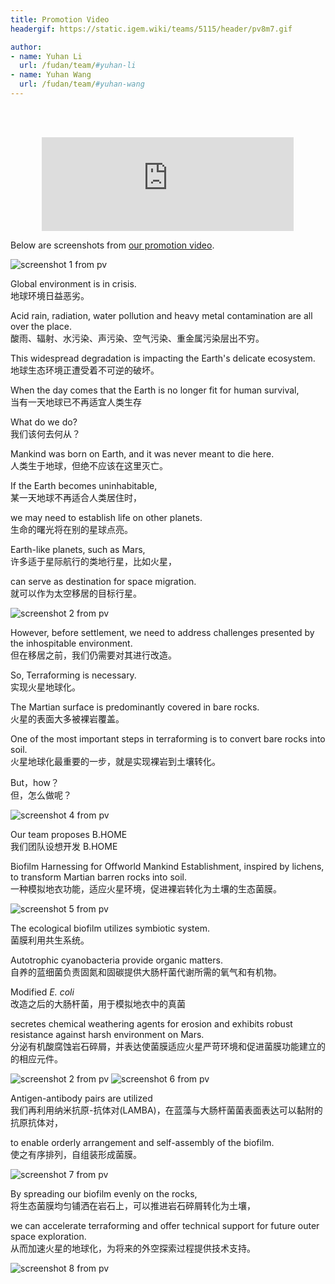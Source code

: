 ```yaml
---
title: Promotion Video
headergif: https://static.igem.wiki/teams/5115/header/pv8m7.gif

author:
- name: Yuhan Li
  url: /fudan/team/#yuhan-li
- name: Yuhan Wang
  url: /fudan/team/#yuhan-wang
---
```


<br><br>

<div style="text-align: center">
  <iframe title="Fudan: promotion video (2024)" width="80%" src="https://video.igem.org/w/d1795b71-2707-4eeb-92ce-5b88145ef1a3" frameborder="0" allowfullscreen="" sandbox="allow-same-origin allow-scripts allow-popups"></iframe>
</div>

Below are screenshots from [our promotion video](https://video.igem.org/w/d1795b71-2707-4eeb-92ce-5b88145ef1a3).

<img src="https://static.igem.wiki/teams/4765/wiki/wyj/pv1.png" alt="screenshot 1 from pv">

Global environment is in crisis.<br>
地球环境日益恶劣。

Acid rain, radiation, water pollution and heavy metal contamination are all over the place.<br>
酸雨、辐射、水污染、声污染、空气污染、重金属污染层出不穷。

This widespread degradation is impacting the Earth's delicate ecosystem.<br>
地球生态环境正遭受着不可逆的破坏。

When the day comes that the Earth is no longer fit for human survival,<br>
当有一天地球已不再适宜人类生存

What do we do?<br>
我们该何去何从？

Mankind was born on Earth, and it was never meant to die here.<br>
人类生于地球，但绝不应该在这里灭亡。

If the Earth becomes uninhabitable,<br>
某一天地球不再适合人类居住时，

we may need to establish life on other planets.<br>
生命的曙光将在别的星球点亮。

Earth-like planets, such as Mars,<br>
许多适于星际航行的类地行星，比如火星，

can serve as destination for space migration.<br>
就可以作为太空移居的目标行星。

<img src="https://static.igem.wiki/teams/4765/wiki/wyj/pv2.png" alt="screenshot 2 from pv">

However, before settlement, we need to address challenges presented by the inhospitable environment.<br>
但在移居之前，我们仍需要对其进行改造。

So, Terraforming is necessary.<br>
实现火星地球化。

The Martian surface is predominantly covered in bare rocks.<br>
火星的表面大多被裸岩覆盖。

One of the most important steps in terraforming is to convert bare rocks into soil.<br>
火星地球化最重要的一步，就是实现裸岩到土壤转化。

But，how？<br>
但，怎么做呢？

<img src="https://static.igem.wiki/teams/4765/wiki/wyj/pv4.png" alt="screenshot 4 from pv">

Our team proposes B.HOME<br>
我们团队设想开发 B.HOME

Biofilm Harnessing for Offworld Mankind Establishment, inspired by lichens, to transform Martian barren rocks into soil.<br>
一种模拟地衣功能，适应火星环境，促进裸岩转化为土壤的生态菌膜。

<img src="https://static.igem.wiki/teams/4765/wiki/wyj/pv5.png" alt="screenshot 5 from pv">

The ecological biofilm utilizes symbiotic system.<br>
菌膜利用共生系统。

Autotrophic cyanobacteria provide organic matters.<br>
自养的蓝细菌负责固氮和固碳提供大肠杆菌代谢所需的氧气和有机物。

Modified <i>E. coli</i><br>
改造之后的大肠杆菌，用于模拟地衣中的真菌

secretes chemical weathering agents for erosion and exhibits robust resistance against harsh environment on Mars.<br>
分泌有机酸腐蚀岩石碎屑，并表达使菌膜适应火星严苛环境和促进菌膜功能建立的的相应元件。

<img src="https://static.igem.wiki/teams/4765/wiki/wyj/pv3.png" alt="screenshot 2 from pv">

<img src="https://static.igem.wiki/teams/4765/wiki/wyj/pv6.png" alt="screenshot 6 from pv">

Antigen-antibody pairs are utilized<br>
我们再利用纳米抗原-抗体对(LAMBA)，在蓝藻与大肠杆菌菌表面表达可以黏附的抗原抗体对，

to enable orderly arrangement and self-assembly of the biofilm.<br>
使之有序排列，自组装形成菌膜。

<img src="https://static.igem.wiki/teams/4765/wiki/wyj/pv7.png" alt="screenshot 7 from pv">

By spreading our biofilm evenly on the rocks,<br>
将生态菌膜均匀铺洒在岩石上，可以推进岩石碎屑转化为土壤，

we can accelerate terraforming and offer technical support for future outer space exploration.<br>
从而加速火星的地球化，为将来的外空探索过程提供技术支持。

<img src="https://static.igem.wiki/teams/4765/wiki/wyj/pv8.png" alt="screenshot 8 from pv">
